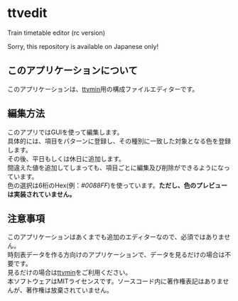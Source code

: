 # ttvedit
Train timetable editor (rc version)

Sorry, this repository is available on Japanese only!

## このアプリケーションについて
このアプリケーションは、[ttvmin](https://github.com/rk0exn/ttvmin)用の構成ファイルエディターです。

## 編集方法
このアプリではGUIを使って編集します。<br>
具体的には、項目をパターンに登録し、その種別に一致した対象となる色を登録します。<br>
その後、平日もしくは休日に追加します。<br>
間違えた値を追加してしまっても、項目ごとに編集及び削除ができるようになっています。<br>
色の選択は6桁のHex(例：*#0088FF*)を使っています。**ただし、色のプレビューは実装されていません。**

## 注意事項
このアプリケーションはあくまでも追加のエディターなので、必須ではありません。<br>
時刻表データを作る方向けのアプリケーションで、データを見るだけの場合は不要です。<br>
見るだけの場合は[ttvmin](https://github.com/rk0exn/ttvmin)をご利用ください。<br>
本ソフトウェアはMITライセンスです。ソースコード内に著作権表記はありませんが、著作権は放棄されていません。
